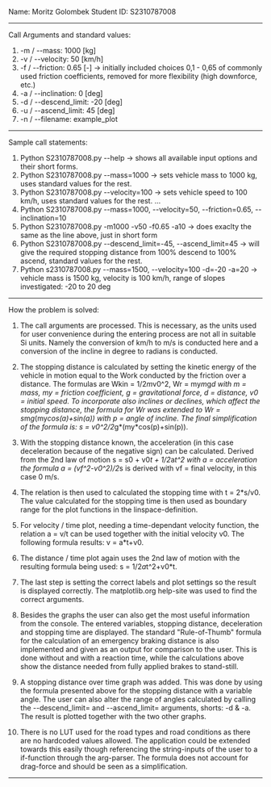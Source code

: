 Name: Moritz Golombek
Student ID: S2310787008

------------------------------------------------------------------------------------------------------------

Call Arguments and standard values:
1. -m / --mass:         1000 [kg]
2. -v / --velocity:       50 [km/h]
3. -f / --friction:     0.65 [-]     -> initially included choices 0,1 - 0,65 of commonly used friction coefficients, removed for more flexibility (high downforce, etc.)
4. -a / --inclination:     0 [deg]
5. -d / --descend_limit: -20 [deg]
6. -u / --ascend_limit:   45 [deg]
7. -n / --filename:   example_plot 

------------------------------------------------------------------------------------------------------------

Sample call statements: 
1. Python S2310787008.py --help -> shows all available input options and their short forms.
2. Python S2310787008.py --mass=1000 -> sets vehicle mass to 1000 kg, uses standard values for the rest.
3. Python S2310787008.py --velocity=100 -> sets vehicle speed to 100 km/h, uses standard values for the rest.
...
4. Python S2310787008.py --mass=1000, --velocity=50, --friction=0.65, --inclination=10
5. Python S2310787008.py -m1000 -v50 -f0.65 -a10 -> does exaclty the same as the line above, just in short form
6. Python S2310787008.py --descend_limit=-45, --ascend_limit=45 -> will give the required stopping distance from 100% descend to 100% ascend, standard values for the rest.
7. Python s2310787008.py --mass=1500, --velocity=100 -d=-20 -a=20 -> vehicle mass is 1500 kg, velocity is 100 km/h, range of slopes investigated: -20 to 20 deg

------------------------------------------------------------------------------------------------------------

How the problem is solved: 

1.  The call arguments are processed. This is necessary, as the units used for user convenience during the entering process are not all in suitable Si units.
    Namely the conversion of km/h to m/s is conducted here and a conversion of the incline in degree to radians is conducted. 

2.  The stopping distance is calculated by setting the kinetic energy of the vehicle in motion equal to the Work conducted by the friction over a distance.
    The formulas are Wkin = 1/2*m*v0^2, Wr = my*m*g*d with m = mass, my = friction coefficient, g = gravitational force, d = distance, v0 = initial speed.
    To incorporate also inclines or declines, which affect the stopping distance, the formula for Wr was extended to Wr = s*m*g*(my*cos(a)+sin(a)) with p = angle of incline.
    The final simplification of the formula is: s = v0^2/2*g*(my*cos(p)+sin(p)).

3.  With the stopping distance known, the acceleration (in this case deceleration because of the negative sign) can be calculated. 
    Derived from the 2nd law of motion s = s0 + v0*t + 1/2*a*t^2 with a = acceleration the formula a = (vf^2-v0^2)/2*s is derived with vf = final velocity, in this case 0 m/s.

4.  The relation is then used to calculated the stopping time with t = 2*s/v0. 
    The value calculated for the stopping time is then used as boundary range for the plot functions in the linspace-definition.

5.  For velocity / time plot, needing a time-dependant velocity function, the relation a = v/t can be used together with the initial velocity v0. 
    The following formula results: v = a*t+v0.

6.  The distance / time plot again uses the 2nd law of motion with the resulting formula being used: s = 1/2*a*t^2+v0*t.

7.  The last step is setting the correct labels and plot settings so the result is displayed correctly. The matplotlib.org help-site was used to find the correct arguments.

8.  Besides the graphs the user can also get the most useful information from the console. The entered variables, stopping distance, deceleration and stopping time are displayed.
    The standard "Rule-of-Thumb" formula for the calculation of an emergency braking distance is also implemented and given as an output for comparison to the user.
    This is done without and with a reaction time, while the calculations above show the distance needed from fully applied brakes to stand-still. 

9.  A stopping distance over time graph was added. This was done by using the formula presented above for the stopping distance with a variable angle. 
    The user can also alter the range of angles calculated by calling the --descend_limit= and --ascend_limit= arguments, shorts: -d & -a. 
    The result is plotted together with the two other graphs.

10. There is no LUT used for the road types and road conditions as there are no hardcoded values allowed. 
    The application could be extended towards this easily though referencing the string-inputs of the user to a if-function through the arg-parser.
    The formula does not account for drag-force and should be seen as a simplification. 
------------------------------------------------------------------------------------------------------------
